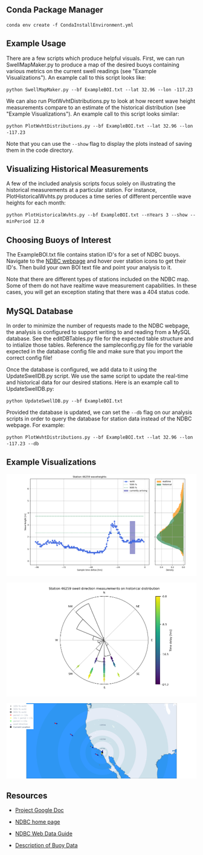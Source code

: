 
## Conda Package Manager

`conda env create -f CondaInstallEnvironment.yml`

## Example Usage

There are a few scripts which produce helpful visuals. 
First, we can run SwellMapMaker.py to produce a map of the desired buoys containing various metrics on the current swell readings (see "Example Visualizations"). 
An example call to this script looks like:

`python SwellMapMaker.py --bf ExampleBOI.txt --lat 32.96 --lon -117.23`

We can also run PlotWvhtDistributions.py to look at how recent wave height measurements compare to an estimate of the historical distribution (see "Example Visualizations").
An example call to this script looks similar:

`python PlotWvhtDistributions.py --bf ExampleBOI.txt --lat 32.96 --lon -117.23`

Note that you can use the `--show` flag to display the plots instead of saving them in the code directory.

## Visualizing Historical Measurements

A few of the included analysis scripts focus solely on illustrating the historical measurements at a particular station.
For instance, PlotHistoricalWvhts.py produces a time series of different percentile wave heights for each month:

`python PlotHistoricalWvhts.py --bf ExampleBOI.txt --nYears 3 --show --minPeriod 12.0`

## Choosing Buoys of Interest

The ExampleBOI.txt file contains station ID's for a set of NDBC buoys. Navigate to the [NDBC webpage](https://www.ndbc.noaa.gov) and hover over station icons to get their ID's.
Then build your own BOI text file and point your analysis to it.

Note that there are different types of stations included on the NDBC map.
Some of them do not have realtime wave measurement capabilities.
In these cases, you will get an exception stating that there was a 404 status code.

## MySQL Database

In order to minimize the number of requests made to the NDBC webpage, the analysis is configured to support writing to and reading from a MySQL database.
See the editDBTables.py file for the expected table structure and to intialize those tables. 
Reference the sampleconfig.py file for the variable expected in the database config file and make sure that you import the correct config file!

Once the database is configured, we add data to it using the UpdateSwellDB.py script. We use the same script to update the real-time and historical data for our desired stations.
Here is an example call to UpdateSwellDB.py:

`python UpdateSwellDB.py --bf ExampleBOI.txt`

Provided the database is updated, we can set the `--db` flag on our analysis scripts in order to query the database for station data instead of the NDBC webpage. 
For example:

`python PlotWvhtDistributions.py --bf ExampleBOI.txt --lat 32.96 --lon -117.23 --db`


## Example Visualizations

![far buoy](./sample_images/fartherbuoyexample.png)

![swell dirs](./sample_images/station_46259_swelldirs.png)

![buoy map](./sample_images/buoymapexample.png)

## Resources

- [Project Google Doc](https://docs.google.com/document/d/1HXEw0J6tvZzVh7JCB2amuyUP60e3Qw9Z17ZvJnnqDZo/edit?usp=sharing)

- [NDBC home page](https://www.ndbc.noaa.gov)

- [NDBC Web Data Guide](https://www.ndbc.noaa.gov/docs/ndbc_web_data_guide.pdf)

- [Description of Buoy Data](https://www.ndbc.noaa.gov/measdes.shtml#stdmet)

